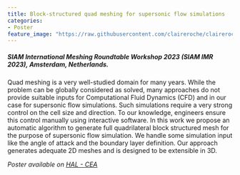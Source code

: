 ```yaml
---
title: Block-structured quad meshing for supersonic flow simulations
categories:
- Poster
feature_image: "https://raw.githubusercontent.com/claireroche/claireroche.github.io/main/images/blossoms.png"
---
```


##### SIAM International Meshing Roundtable Workshop 2023 (SIAM IMR 2023), Amsterdam, Netherlands.

Quad meshing is a very well-studied domain for many years. While the problem can be globally considered as solved, many approaches do not provide suitable inputs for Computational Fluid Dynamics (CFD) and in our case for supersonic flow simulations. Such simulations require a very strong control on the cell size and direction. To our knowledge, engineers ensure this control manually using interactive software. In this work we propose an automatic algorithm to generate full quadrilateral block structured mesh for the purpose of supersonic flow simulation. We handle some simulation input like the angle of attack and the boundary layer definition. Our approach generates adequate 2D meshes and is designed to be extensible in 3D.

<!-- more -->


_Poster available on [HAL - CEA](https://hal-cea.archives-ouvertes.fr/cea-04028054)_
